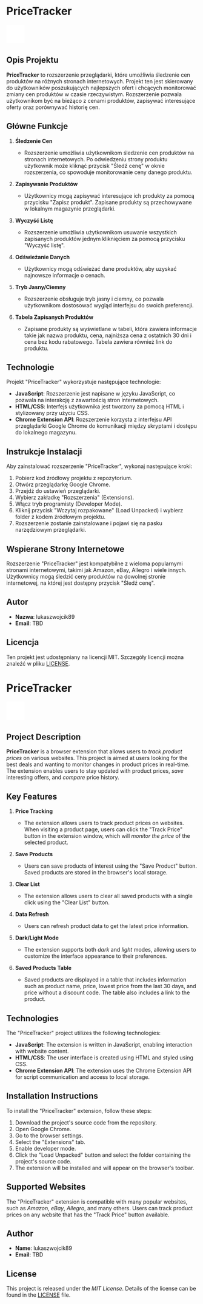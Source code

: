 
# PriceTracker

![1694372304278](image/README/1694372304278.png)

## Opis Projektu

**PriceTracker** to rozszerzenie przeglądarki, które umożliwia śledzenie cen produktów na różnych stronach internetowych. Projekt ten jest skierowany do użytkowników poszukujących najlepszych ofert i chcących monitorować zmiany cen produktów w czasie rzeczywistym. Rozszerzenie pozwala użytkownikom być na bieżąco z cenami produktów, zapisywać interesujące oferty oraz porównywać historię cen.

## Główne Funkcje

1. **Śledzenie Cen**

   - Rozszerzenie umożliwia użytkownikom śledzenie cen produktów na stronach internetowych. Po odwiedzeniu strony produktu użytkownik może kliknąć przycisk "Śledź cenę" w oknie rozszerzenia, co spowoduje monitorowanie ceny danego produktu.
2. **Zapisywanie Produktów**

   - Użytkownicy mogą zapisywać interesujące ich produkty za pomocą przycisku "Zapisz produkt". Zapisane produkty są przechowywane w lokalnym magazynie przeglądarki.
3. **Wyczyść Listę**

   - Rozszerzenie umożliwia użytkownikom usuwanie wszystkich zapisanych produktów jednym kliknięciem za pomocą przycisku "Wyczyść listę".
4. **Odświeżanie Danych**

   - Użytkownicy mogą odświeżać dane produktów, aby uzyskać najnowsze informacje o cenach.
5. **Tryb Jasny/Ciemny**

   - Rozszerzenie obsługuje tryb jasny i ciemny, co pozwala użytkownikom dostosować wygląd interfejsu do swoich preferencji.
6. **Tabela Zapisanych Produktów**

   - Zapisane produkty są wyświetlane w tabeli, która zawiera informacje takie jak nazwa produktu, cena, najniższa cena z ostatnich 30 dni i cena bez kodu rabatowego. Tabela zawiera również link do produktu.

## Technologie

Projekt "PriceTracker" wykorzystuje następujące technologie:

- **JavaScript**: Rozszerzenie jest napisane w języku JavaScript, co pozwala na interakcję z zawartością stron internetowych.
- **HTML/CSS**: Interfejs użytkownika jest tworzony za pomocą HTML i stylizowany przy użyciu CSS.
- **Chrome Extension API**: Rozszerzenie korzysta z interfejsu API przeglądarki Google Chrome do komunikacji między skryptami i dostępu do lokalnego magazynu.

## Instrukcje Instalacji

Aby zainstalować rozszerzenie "PriceTracker", wykonaj następujące kroki:

1. Pobierz kod źródłowy projektu z repozytorium.
2. Otwórz przeglądarkę Google Chrome.
3. Przejdź do ustawień przeglądarki.
4. Wybierz zakładkę "Rozszerzenia" (Extensions).
5. Włącz tryb programisty (Developer Mode).
6. Kliknij przycisk "Wczytaj rozpakowane" (Load Unpacked) i wybierz folder z kodem źródłowym projektu.
7. Rozszerzenie zostanie zainstalowane i pojawi się na pasku narzędziowym przeglądarki.

## Wspierane Strony Internetowe

Rozszerzenie "PriceTracker" jest kompatybilne z wieloma popularnymi stronami internetowymi, takimi jak Amazon, eBay, Allegro i wiele innych. Użytkownicy mogą śledzić ceny produktów na dowolnej stronie internetowej, na której jest dostępny przycisk "Śledź cenę".

## Autor

- **Nazwa**: lukaszwojcik89
- **Email**: TBD

## Licencja

Ten projekt jest udostępniany na licencji MIT. Szczegóły licencji można znaleźć w pliku [LICENSE](LICENSE).



# PriceTracker

![1694372344798](image/README/1694372344798.png)

## Project Description

**PriceTracker** is a browser extension that allows users to *track product prices* on various websites. This project is aimed at users looking for the best deals and wanting to monitor changes in product prices in real-time. The extension enables users to stay updated with product prices, *save* interesting offers, and *compare* price history.

## Key Features

1. **Price Tracking**

   - The extension allows users to track product prices on websites. When visiting a product page, users can click the "Track Price" button in the extension window, which will *monitor the price* of the selected product.
2. **Save Products**

   - Users can save products of interest using the "Save Product" button. Saved products are stored in the browser's local storage.
3. **Clear List**

   - The extension allows users to clear all saved products with a single click using the "Clear List" button.
4. **Data Refresh**

   - Users can refresh product data to get the latest price information.
5. **Dark/Light Mode**

   - The extension supports both *dark* and *light* modes, allowing users to customize the interface appearance to their preferences.
6. **Saved Products Table**

   - Saved products are displayed in a table that includes information such as product name, price, lowest price from the last 30 days, and price without a discount code. The table also includes a link to the product.

## Technologies

The "PriceTracker" project utilizes the following technologies:

- **JavaScript**: The extension is written in JavaScript, enabling interaction with website content.
- **HTML/CSS**: The user interface is created using HTML and styled using CSS.
- **Chrome Extension API**: The extension uses the Chrome Extension API for script communication and access to local storage.

## Installation Instructions

To install the "PriceTracker" extension, follow these steps:

1. Download the project's source code from the repository.
2. Open Google Chrome.
3. Go to the browser settings.
4. Select the "Extensions" tab.
5. Enable developer mode.
6. Click the "Load Unpacked" button and select the folder containing the project's source code.
7. The extension will be installed and will appear on the browser's toolbar.

## Supported Websites

The "PriceTracker" extension is compatible with many popular websites, such as *Amazon*, *eBay*, *Allegro*, and many others. Users can track product prices on any website that has the "Track Price" button available.

## Author

- **Name**: lukaszwojcik89
- **Email**: TBD

## License

This project is released under the *MIT License*. Details of the license can be found in the [LICENSE](LICENSE) file.
